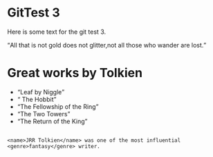 # GitTest 3

Here is some text for the git test 3. 

<q>All that is not gold does not glitter,not all those who wander are lost.</q>

#  Great works by Tolkien 
- <q>Leaf by Niggle</q>
- <q> The Hobbit</q>
- <q>The Fellowship of the Ring</q>
- <q>The Two Towers</q>
- <q>The Return of the King</q>

## 
```
<name>JRR Tolkien</name> was one of the most influential <genre>fantasy</genre> writer.
```

